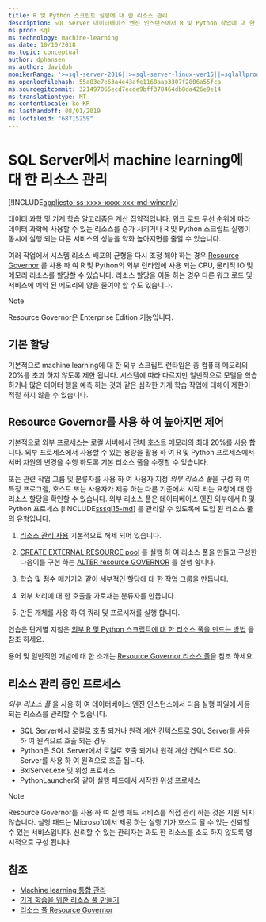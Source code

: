 ```yaml
---
title: R 및 Python 스크립트 실행에 대 한 리소스 관리
description: SQL Server 데이터베이스 엔진 인스턴스에서 R 및 Python 작업에 대 한 RAM 메모리, CPU 및 IO를 할당 합니다.
ms.prod: sql
ms.technology: machine-learning
ms.date: 10/10/2018
ms.topic: conceptual
author: dphansen
ms.author: davidph
monikerRange: '>=sql-server-2016||>=sql-server-linux-ver15||=sqlallproducts-allversions'
ms.openlocfilehash: 55a83e7e63a4e43afe1168aab3307f2806a55fca
ms.sourcegitcommit: 321497065ecd7ecde9bff378464db8da426e9e14
ms.translationtype: MT
ms.contentlocale: ko-KR
ms.lasthandoff: 08/01/2019
ms.locfileid: "68715259"
---
```

# <a name="resource-governance-for-machine-learning-in-sql-server"></a>SQL Server에서 machine learning에 대 한 리소스 관리
[!INCLUDE[appliesto-ss-xxxx-xxxx-xxx-md-winonly](../../includes/appliesto-ss-xxxx-xxxx-xxx-md-winonly.md)]

데이터 과학 및 기계 학습 알고리즘은 계산 집약적입니다. 워크 로드 우선 순위에 따라 데이터 과학에 사용할 수 있는 리소스를 증가 시키거나 R 및 Python 스크립트 실행이 동시에 실행 되는 다른 서비스의 성능을 약화 높아지면를 줄일 수 있습니다. 

여러 작업에서 시스템 리소스 배포의 균형을 다시 조정 해야 하는 경우 [Resource Governor](../../relational-databases/resource-governor/resource-governor.md) 를 사용 하 여 R 및 Python의 외부 런타임에 사용 되는 CPU, 물리적 IO 및 메모리 리소스를 할당할 수 있습니다. 리소스 할당을 이동 하는 경우 다른 워크 로드 및 서비스에 예약 된 메모리의 양을 줄여야 할 수도 있습니다. 

> [!NOTE] 
> Resource Governor은 Enterprise Edition 기능입니다.

## <a name="default-allocations"></a>기본 할당

기본적으로 machine learning에 대 한 외부 스크립트 런타임은 총 컴퓨터 메모리의 20%를 초과 하지 않도록 제한 됩니다. 시스템에 따라 다르지만 일반적으로 모델을 학습 하거나 많은 데이터 행을 예측 하는 것과 같은 심각한 기계 학습 작업에 대해이 제한이 적절 하지 않을 수 있습니다. 

## <a name="use-resource-governor-to-control-resourcing"></a>Resource Governor를 사용 하 여 높아지면 제어
 
기본적으로 외부 프로세스는 로컬 서버에서 전체 호스트 메모리의 최대 20%를 사용 합니다. 외부 프로세스에서 사용할 수 있는 용량을 활용 하 여 R 및 Python 프로세스에서 서버 차원의 변경을 수행 하도록 기본 리소스 풀을 수정할 수 있습니다.

또는 관련 작업 그룹 및 분류자를 사용 하 여 사용자 지정 *외부 리소스 풀*을 구성 하 여 특정 프로그램, 호스트 또는 사용자가 제공 하는 다른 기준에서 시작 되는 요청에 대 한 리소스 할당을 확인할 수 있습니다. 외부 리소스 풀은 데이터베이스 엔진 외부에서 R 및 Python 프로세스 [!INCLUDE[sssql15-md](../../includes/sssql15-md.md)] 를 관리할 수 있도록에 도입 된 리소스 풀의 유형입니다.

1. [리소스 관리 사용](https://docs.microsoft.com/sql/relational-databases/resource-governor/enable-resource-governor) 기본적으로 해제 되어 있습니다.

2. [CREATE EXTERNAL RESOURCE pool](https://docs.microsoft.com/sql/t-sql/statements/create-external-resource-pool-transact-sql) 를 실행 하 여 리소스 풀을 만들고 구성한 다음이를 구현 하는 [ALTER resource GOVERNOR](https://docs.microsoft.com/sql/t-sql/statements/alter-resource-governor-transact-sql) 를 실행 합니다.

3. 학습 및 점수 매기기와 같이 세부적인 할당에 대 한 작업 그룹을 만듭니다.

4. 외부 처리에 대 한 호출을 가로채는 분류자를 만듭니다.

5. 만든 개체를 사용 하 여 쿼리 및 프로시저를 실행 합니다.

연습은 단계별 지침은 [외부 R 및 Python 스크립트에 대 한 리소스 풀을 만드는 방법](../../advanced-analytics/r/how-to-create-a-resource-pool-for-r.md) 을 참조 하세요.

용어 및 일반적인 개념에 대 한 소개는 [Resource Governor 리소스 풀](../../relational-databases/resource-governor/resource-governor-resource-pool.md)을 참조 하세요.

## <a name="processes-under-resource-governance"></a>리소스 관리 중인 프로세스
  
 *외부 리소스 풀* 을 사용 하 여 데이터베이스 엔진 인스턴스에서 다음 실행 파일에 사용 되는 리소스를 관리할 수 있습니다.

+ SQL Server에서 로컬로 호출 되거나 원격 계산 컨텍스트로 SQL Server를 사용 하 여 원격으로 호출 되는 경우
+ Python은 SQL Server에서 로컬로 호출 되거나 원격 계산 컨텍스트로 SQL Server를 사용 하 여 원격으로 호출 됩니다.
+ BxlServer.exe 및 위성 프로세스
+ PythonLauncher와 같이 실행 패드에서 시작한 위성 프로세스
  
> [!NOTE]
> Resource Governor를 사용 하 여 실행 패드 서비스를 직접 관리 하는 것은 지원 되지 않습니다. 실행 패드는 Microsoft에서 제공 하는 실행 기가 호스트 될 수 있는 신뢰할 수 있는 서비스입니다. 신뢰할 수 있는 관리자는 과도 한 리소스를 소모 하지 않도록 명시적으로 구성 됩니다.
  
## <a name="see-also"></a>참조

+ [Machine learning 통합 관리](../r/managing-and-monitoring-r-solutions.md)
+ [기계 학습을 위한 리소스 풀 만들기](../r/how-to-create-a-resource-pool-for-r.md)
+ [리소스 풀 Resource Governor](../../relational-databases/resource-governor/resource-governor-resource-pool.md)
